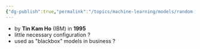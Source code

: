 ```yaml
---
{"dg-publish":true,"permalink":"/topics/machine-learning/models/random-forest-1995/"}
---
```


- by **Tin Kam Ho** (IBM) in **1995**
- little necessary configuration ?
- used as "blackbox" models in business ?
